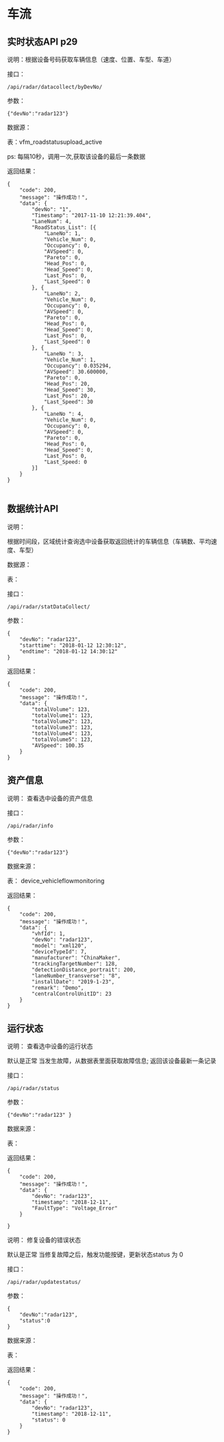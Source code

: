 # 车流

## 实时状态API p29

说明：根据设备号码获取车辆信息（速度、位置、车型、车道）


接口：

```
/api/radar/datacollect/byDevNo/
```
参数：
```
{"devNo":"radar123"}
```
数据源： 

表：vfm_roadstatusupload_active

ps: 每隔10秒，调用一次,获取该设备的最后一条数据

返回结果：

```
{
    "code": 200,
    "message": "操作成功！",
    "data": {   
        "devNo": "1",
        "Timestamp": "2017-11-10 12:21:39.404",
        "LaneNum": 4,
        "RoadStatus_List": [{
            "LaneNo": 1,
            "Vehicle_Num": 0,
            "Occupancy": 0,
            "AVSpeed": 0,
            "Pareto": 0,
            "Head_Pos": 0,
            "Head_Speed": 0,
            "Last_Pos": 0,
            "Last_Speed": 0
        }, {
            "LaneNo": 2,
            "Vehicle_Num": 0,
            "Occupancy": 0,
            "AVSpeed": 0,
            "Pareto": 0,
            "Head_Pos": 0,
            "Head_Speed": 0,
            "Last_Pos": 0,
            "Last_Speed": 0
        }, {
            "LaneNo ": 3,
            "Vehicle_Num": 1,
            "Occupancy": 0.035294,
            "AVSpeed": 30.600000,
            "Pareto": 0,
            "Head_Pos": 20,
            "Head_Speed": 30,
            "Last_Pos": 20,
            "Last_Speed": 30
        }, {
            "LaneNo ": 4,
            "Vehicle_Num": 0,
            "Occupancy": 0,
            "AVSpeed": 0,
            "Pareto": 0,
            "Head_Pos": 0,
            "Head_Speed": 0,
            "Last_Pos": 0,
            "Last_Speed: 0
        }]
    }
}


```
## 数据统计API

说明：

根据时间段，区域统计查询选中设备获取返回统计的车辆信息（车辆数、平均速度、车型）

数据源：

表：

接口：

```
/api/radar/statDataCollect/
```
参数：
```
{
	"devNo": "radar123",
	"starttime": "2018-01-12 12:30:12",
	"endtime": "2018-01-12 14:30:12"
}
```
返回结果：
```
{
	"code": 200,
	"message": "操作成功！",
	"data": {
		"totalVolume": 123,
		"totalVolume1": 123,
		"totalVolume2": 123,
		"totalVolume3": 123,
		"totalVolume4": 123,
		"totalVolume5": 123,
		"AVSpeed": 100.35
	}
}
```

## 资产信息

说明： 查看选中设备的资产信息

接口：
```
/api/radar/info
```
参数：
```
{"devNo":"radar123"}
```
数据来源：

表： device_vehicleflowmonitoring

返回结果：

```
{
	"code": 200,
	"message": "操作成功！",
	"data": {
		"vhfId": 1,
		"devNo": "radar123",
		"model": "xml120",
		"deviceTypeId": 7,
		"manufacturer": "ChinaMaker",
		"trackingTargetNumber": 128,
		"detectionDistance_portrait": 200,
		"laneNumber_transverse": "8",
		"installDate": "2019-1-23",
		"remark": "Demo",
		"centralControlUnitID": 23
	}
}
```


## 运行状态

说明： 查看选中设备的运行状态 

默认是正常
当发生故障，从数据表里面获取故障信息; 返回该设备最新一条记录

接口：

```
/api/radar/status
```

参数：
```
{"devNo":"radar123" }
```
数据来源：

表： 


返回结果：

```
{
	"code": 200,
	"message": "操作成功！",
	"data": {
		"devNo": "radar123",
		"timestamp": "2018-12-11",
		"FaultType": "Voltage_Error"
	}

}
```

说明： 修复设备的错误状态 

默认是正常
当修复故障之后，触发功能按键，更新状态status 为 0

接口：

```
/api/radar/updatestatus/
```

参数：
```
{
    "devNo":"radar123", 
    "status":0
}
```
数据来源：

表： 


返回结果：


```
{
	"code": 200,
	"message": "操作成功！",
	"data": {
		"devNo": "radar123",
		"timestamp": "2018-12-11",
		"status": 0
	}
}
```





